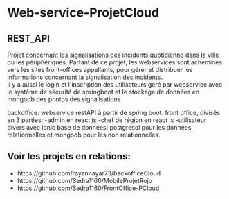 # Web-service-ProjetCloud
## REST_API
Projet concernant les signalisations des incidents quotidienne dans la ville ou les périphériques.
Partant de ce projet, les webservices sont acheminés vers les sites front-offices appellants, pour gérer et distribuer les informations concernant la signalisation des incidents.</br>
Il y a aussi le login et l'inscription des utilisateurs géré par webservice avec le système de sécurité de springboot et le stockage de données en mongodb des photos des signalisations</br>

backoffice: webservice restAPI à partir de spring boot.
front office, divisés en 3 parties:
-admin en react js
-chef de région en react js
-utilisateur divers avec ionic
base de données: postgresql pour les données relationnelles et mongodb pour les non relationnelles.

## Voir les projets en relations:
<ul>
<li>https://github.com/rayannayar73/backofficeCloud</li>
<li>https://github.com/Sedra1160/MobileProjetRojo</li>
<li>https://github.com/Sedra1160/FrontOffice-PCloud</li>
</ul>
